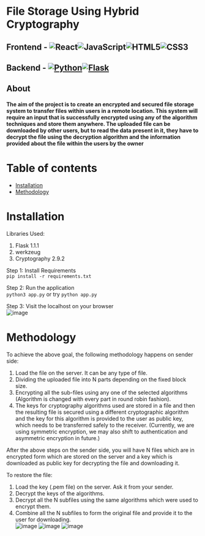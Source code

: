 # File Storage Using Hybrid Cryptography
## Frontend - ![React](https://img.shields.io/badge/react-%2320232a.svg?style=for-the-badge&logo=react&logoColor=%2361DAFB)![JavaScript](https://img.shields.io/badge/javascript-%23323330.svg?style=for-the-badge&logo=javascript&logoColor=%23F7DF1E)![HTML5](https://img.shields.io/badge/html5-%23E34F26.svg?style=for-the-badge&logo=html5&logoColor=white)![CSS3](https://img.shields.io/badge/css3-%231572B6.svg?style=for-the-badge&logo=css3&logoColor=white)

## Backend - [![Python](https://img.shields.io/badge/python-3670A0?style=for-the-badge&logo=python&logoColor=ffdd54)![Flask](https://img.shields.io/badge/flask-%23000.svg?style=for-the-badge&logo=flask&logoColor=white)](http://forthebadge.com)

## About 
#### The aim of the project is to create an encrypted and secured file storage system to transfer files within users in a remote location. This system will require an input that is successfully encrypted using any of the algorithm techniques and store them anywhere. The uploaded file can be downloaded by other users, but to read the data present in it, they have to decrypt the file using the decryption algorithm and the information provided about the file within the users by the owner

# Table of contents
- [Installation](#installation)
- [Methodology](#methodology)

# Installation

Libraries Used:

1. Flask 1.1.1
2. werkzeug
3. Cryptography 2.9.2

Step 1: Install Requirements</br>
`pip install -r requirements.txt`</br>

Step 2: Run the application</br>
`python3 app.py` or try `python app.py`</br>

Step 3: Visit the localhost on your browser</br>
![image](https://user-images.githubusercontent.com/84393721/200166731-711f49fb-20a4-466f-a074-7b0dc84488c3.png)


# Methodology

To achieve the above goal, the following methodology happens on sender side:</br>

1. Load the file on the server. It can be any type of file.</br>
2. Dividing the uploaded file into N parts depending on the fixed block size.</br>
3. Encrypting all the sub-files using any one of the selected algorithms (Algorithm is changed with every part in round robin fashion).</br>
4. The keys for cryptography algorithms used are stored in a file and then the resulting file is secured using a different cryptographic algorithm and the key for this algorithm is provided to the user as public key, which needs to be transferred safely to the receiver. (Currently, we are using symmetric encryption, we may also shift to authentication and asymmetric encryption in future.)</br>

After the above steps on the sender side, you will have N files which are in encrypted form which are stored on the server and a key which is downloaded as public key for decrypting the file and downloading it.</br>

To restore the file:</br>

1. Load the key (.pem file) on the server. Ask it from your sender.</br>
2. Decrypt the keys of the algorithms.</br>
3. Decrypt all the N subfiles using the same algorithms which were used to encrypt them.</br>
4. Combine all the N subfiles to form the original file and provide it to the user for downloading.</br>
![image](https://user-images.githubusercontent.com/84393721/200167780-0753d9e1-dca1-46f7-8f82-117ec4bf76da.png)
![image](https://user-images.githubusercontent.com/84393721/200167160-407095ee-f195-453a-af13-1f0f3560b529.png)
![image](https://user-images.githubusercontent.com/84393721/200167619-55af5480-a480-4e4e-a356-a2009311b910.png)




